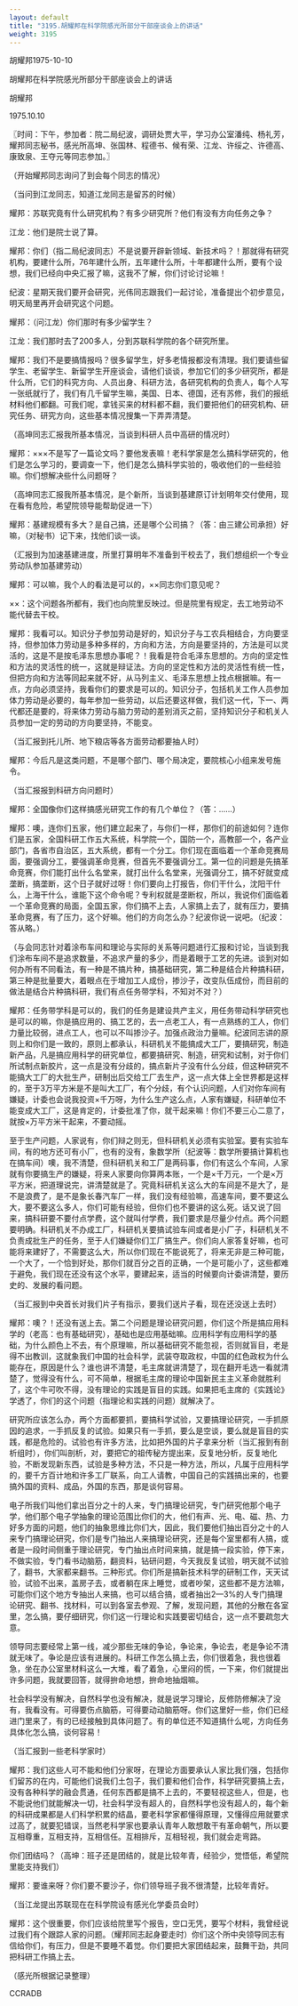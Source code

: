 ```yaml
---
layout: default
title: "3195.胡耀邦在科学院感光所部分干部座谈会上的讲话"
weight: 3195
---
```


胡耀邦1975-10-10

胡耀邦在科学院感光所部分干部座谈会上的讲话

胡耀邦

1975.10.10

〖时间：下午，参加者：院二局纪波，调研处贾大平，学习办公室潘纯、杨礼芳，耀邦同志秘书，感光所高坤、张国林、程德书、候有荣、江龙、许绥之、许德高、康致泉、王夺元等同志参加。〗

（开始耀邦同志询问了到会每个同志的情况）

（当问到江龙同志，知道江龙同志是留苏的时候）

耀邦：苏联究竟有什么研究机构？有多少研究所？他们有没有方向任务之争？

江龙：他们是院士说了算。

耀邦：你们（指二局纪波同志）不是说要开辟新领域、新技术吗？！那就得有研究机构，要建什么所，76年建什么所，五年建什么所，十年都建什么所，要有个设想，我们已经向中央汇报了嘛，这我不了解，你们讨论讨论嘛！

纪波：星期天我们要开会研究，光伟同志跟我们一起讨论，准备提出个初步意见，明天局里再开会研究这个问题。

耀邦：（问江龙）你们那时有多少留学生？

江龙：我们那时去了200多人，分到苏联科学院的各个研究所里。

耀邦：我们不是要搞情报吗？很多留学生，好多老情报都没有清理。我们要请些留学生、老留学生、新留学生开座谈会，请他们谈谈，参加它们的多少研究所，都是什么所，它们的科究方向、人员出身、科研方法，各研究机构的负责人，每个人写一张纸就行了，我们有几千留学生嘛，美国、日本、德国，还有苏修，我们的报纸材料他们都翻。可我们呢，拿钱买来的材料都不翻，我们要把他们的研究机构、研究任务、研究方向，这些基本情况搜集一下弄弄清楚。

（高坤同志汇报我所基本情况，当谈到科研人员中高研的情况时）

耀邦：×××不是写了一篇论文吗？要他发表嘛！老科学家是怎么搞科学研究的，他们是怎么学习的，要调查一下，他们是怎么搞科学实验的，吸收他们的一些经验嘛。你们想解决些什么问题呀？

（高坤同志汇报我所基本情况，是个新所，当谈到基建原订计划明年交付使用，现在看有危险，希望院领导能帮助促进一下）

耀邦：基建规模有多大？是自己搞，还是哪个公司搞？（答：由三建公司承担）好嘛，（对秘书）记下来，找他们谈一谈。

（汇报到为加速基建进度，所里打算明年不准备到干校去了，我们想组织一个专业劳动队参加基建劳动）

耀邦：可以嘛，我个人的看法是可以的，××同志你们意见呢？

××：这个问题各所都有，我们也向院里反映过。但是院里有规定，去工地劳动不能代替去干校。

耀邦：我看可以。知识分子参加劳动是好的，知识分子与工农兵相结合，方向要坚持，但参加体力劳动是多种多样的，方向和方法，方向是要坚持的，方法是可以灵活的，这是不是按毛泽东思想办事呢？！我看是符合毛泽东思想的。方向的坚定性和方法的灵活性的统一，这就是辩证法。方向的坚定性和方法的灵活性有统一性，但把方向和方法等同起来就不好，从马列主义、毛泽东思想上找点根据嘛。有一点，方向必须坚持，我看你们的要求是可以的。知识分子，包括机关工作人员参加体力劳动是必要的，每年参加一些劳动，以后还要这样做，我们这一代，下一、两代都还是要的，将来体力劳动与脑力劳动的差别消灭之前，坚持知识分子和机关人员参加一定的劳动的方向要坚持，不能变。

（当汇报到托儿所、地下粮店等各方面劳动都要抽人时）

耀邦：今后凡是这类问题，不是哪个部门、哪个局决定，要院核心小组来发号施令。

（当汇报报到科研方向问题时）

耀邦：全国像你们这样搞感光研究工作的有几个单位？（答：……）

耀邦：噢，连你们五家，他们建立起来了，与你们一样，那你们的前途如何？连你们是五家，全国科研工作五大系统，科学院一个，国防一个，高教部一个，各产业部门，各省市自治区，五大系统，都有一个分工。你们现在面临着一个革命竞赛局面，要强调分工，要强调革命竞赛，但首先不要强调分工。第一位的问题是先搞革命竞赛，你们能打出什么名堂来，就打出什么名堂来，光强调分工，搞不好就变成垄断，搞垄断，这个日子就好过呀！你们要向上打报告，你们干什么，沈阳干什么，上海干什么，谁能下这个命令呢？专利权就是垄断权，所以，我说你们面临着一个革命竞赛的局面，全国五家，你们搞不上去，人家搞上去了，就有压力，要搞革命竞赛，有了压力，这个好嘛。他们的方向怎么办？纪波你说一说吧。（纪波：答从略。）

（与会同志针对着涂布车间和理论与实际的关系等问题进行汇报和讨论，当谈到我们涂布车间不是追求数量，不追求产量的多少，而是着眼于工艺的先进。谈到对如何办所有不同看法，有一种是不搞片种，搞基础研究，第二种是结合片种搞科研，第三种是批量要大，着眼点在于增加工人成份，掺沙子，改变队伍成份，而目前的做法是结合片种搞科研，我们有点任务带学科，不知对不对？）

耀邦：任务带学科是可以的，我们的任务是建设共产主义，用任务带动科学研究也是可以的嘛，你是搞应用的、搞工艺的，去一点老工人，有一点熟练的工人，你们力量比较弱，进点工人，也可以不叫掺沙子。加强点政治力量嘛。纪波同志讲的原则上和你们是一致的，原则上都承认，科研机关不能搞成大工厂，要搞研究，制造新产品，凡是搞应用科学的研究单位，都要搞研究、制造，研究和试制，对于你们所试制点新胶片，这一点是没有分歧的，搞点新片子没有什么分歧，但这种研究不能搞大工厂的大批生产，研制出后交给工厂去生产，这一点大体上全世界都是这样的，至于3万平方米是不是叫大工厂，有个分歧，有个认识问题，人们对你车间有嫌疑，计委也会说我投资×千万呀，为什么生产这么点，人家有嫌疑，科研单位不能变成大工厂，这是肯定的，计委批准了你，就干起来嘛！你们不要三心二意了，就按×万平方米干起来，不要动摇。

至于生产问题，人家说有，你们辩之则无，但科研机关必须有实验室。要有实验车间，有的地方还可有小厂，也有的没有，象数学所（纪波等：数学所要搞计算机也在搞车间）噢，我不清楚，但科研机关和工厂是两码事，你们有这么个车间，人家就有你要搞生产的嫌疑，将来人家要向你算两本账，一个是×千万元，一个是×万平方米，把道理说完，讲清楚就是了。究竟科研机关这么大的车间是不是大了，是不是浪费了，是不是象长春汽车厂一样，我们没有经验嘛，高速车间，要不要这么大，要不要这么多人，你们可能有经验，但你们也不要讲的这么死。话又说了回来，搞科研要不要付点学费，这个就叫付学费，我们要求是尽量少付点。两个问题要明确。科研机关不办成工厂，科研机关要搞试验车间或者是小厂子，科研机关不负责成批生产的任务，至于人们嫌疑你们工厂搞生产。你们向人家答复好嘛，也可能将来建好了，不需要这么大，所以你们现在不能说死了，将来无非是三种可能，一个大了，一个恰到好处，那你们就百分之百的正确，一个是可能小了，这些都难于避免，我们现在还没有这个水平，要建起来，适当的时候要向计委讲清楚，要历史的、发展的看问题。

（当汇报到中央首长对我们片子有指示，要我们送片子看，现在还没送上去时）

耀邦：噢？！还没有送上去。第二个问题是理论研究问题，你们这个所是搞应用科学的（老高：也有基础研究），基础也是应用基础嘛。应用科学有应用科学的基础，为什么颜色上不去，有个原理嘛，所以基础研究不能忽视，否则就盲目，老是得不出教训，这就象我们中国的社会科学，武装夺取政权，中国的红色政权为什么能存在，原因是什么？谁也讲不清楚，毛主席就讲清楚了，现在翻开毛选一看就清楚了，觉得没有什么，可不简单，根据毛主席的理论中国新民主主义革命就胜利了，这个牛可吹不得，没有理论的实践是盲目的实践。如果把毛主席的《实践论》学透了，你们的这个问题（指理论和实践的问题）就解决了。

研究所应该怎么办，两个方面都要抓，要搞科学试验，又要搞理论研究，一手抓原因的追求，一手抓反复的试验。如果只有一手抓，要么是空谈，要么就是盲目的实践，都是危险的。试验也有许多方法，比如把外国的片子拿来分析（当汇报到有剖析组时），你们叫剖析，对，要把它的祖传秘方提出来，反复地分析，反复地化验，不断发现新东西，试验是多种方法，不只是一种方法，所以，凡属于应用科学的，要千方百计地和许多工厂联系，向工人请教，中国自己的实践搞出来的，也要搞外国的资料、成品，外国的东西，那是谈何容易。

电子所我们叫他们拿出百分之十的人来，专门搞理论研究，专门研究他那个电子学，他们那个电子学抽象的理论范围比你们的大，他们有声、光、电、磁、热、力好多方面的问题，他们的抽象思维比你们大，因此，我们要他们抽出百分之十的人来专门搞理论研究，你们是专门抽出人来搞理论研究，还是每个室里都有人搞，或者是一段时间侧重于理论研究，专门抽出点时间来搞，就是搞一段实验，停下来，不做实验，专门看书动脑筋，翻资料，钻研问题，今天我反复试验，明天就不试验了，翻书，大家都来翻书。三种形式。你们所是搞新技术科学的研制工作，天天试验，试验不出来，盖房子去，或者躺在床上睡觉，或者吵架，这些都不是方法嘛，可能你们这个地方专抽出人来搞，也可以结合搞，或者抽出2—3%的人专门搞理论研究、翻书、找材料，可以到各室去参观、了解，发现问题，其他的分散在各室里，怎么搞，要仔细研究，你们这一行理论和实践要密切结合，这一点不要疏忽大意。

领导同志要经常上第一线，减少那些无味的争论，争论来，争论去，老是争论不清就无味了。争论是应该有进展的。科研工作怎么搞上去，你们很着急，我也很着急，坐在办公室里材料这么一大堆，看了着急，心里闷的慌，一下来，你们就提出许多问题，我就要回答，就得拚命地想，拚命地抽烟嘛。

社会科学没有解决，自然科学也没有解决，就是说学习理论，反修防修解决了没有，我看没有。可得要伤点脑筋，可得要动动脑筋呀。你们这里好一些，你们已经进门里来了，有的已经接触到具体问题了。有的单位还不知道搞什么呢，方向任务具体化怎么搞，谈何容易！

（当汇报到一些老科学家时）

耀邦：我们这些人可不能和他们分家呀，在理论方面要承认人家比我们强，包括你们留苏的在内，可能他们说我们土包子，我们要和他们合作，科学研究要搞上去，没有各种科学的融会贯通，任何东西都是搞不上去的，不要轻视这些人，但是，也不能说他们就能解决一切，社会科学没有超人的，自然科学也没有超人的，每个新的科研成果都是人们科学积累的结晶，要老科学家都懂得原理，又懂得应用就要求过高了，就要犯错误，当然老科学家也要承认青年人敢想敢干有革命朝气，所以要互相尊重，互相支持，互相信任。互相排斥，互相轻视，我们就会走弯路。

你们团结吗？（高坤：班子还是团结的，就是比较年青，经验少，觉悟低，希望院里能支持我们）

耀邦：要谁来呀？你们要不要沙子，你们领导班子我不很清楚，比较年青好。

（当江龙提出苏联现在在科学院设有感光化学委员会时）

耀邦：这个很重要，你们应该给院里写个报告，空口无凭，要写个材料，我曾经说过我们有个跟踪人家的问题。（耀邦同志起身要走时）你们这个所中央领导同志有信给你们，有压力，但是不要睡不着觉。你们要把大家团结起来，鼓舞干劲，共同把科研工作搞上去。

（感光所根据记录整理）

CCRADB

